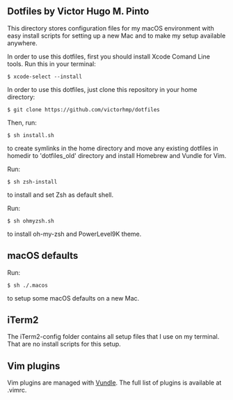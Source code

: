 Dotfiles by Victor Hugo M. Pinto
-------------------------------------

This directory stores configuration files for my macOS environment with easy
install scripts for setting up a new Mac and to make my setup available
anywhere.

In order to use this dotfiles, first you should install Xcode Comand Line tools.
Run this in your terminal:

```
$ xcode-select --install
```

In order to use this dotfiles, just clone this repository in your home
directory:

```
$ git clone https://github.com/victorhmp/dotfiles
```

Then, run:

```
$ sh install.sh
```
to create symlinks in the home directory and move any existing dotfiles in
homedir to 'dotfiles_old' directory and install Homebrew and Vundle for Vim.

Run:

```
$ sh zsh-install
```
to install and set Zsh as default shell.

Run: 

```
$ sh ohmyzsh.sh
```
to install oh-my-zsh and PowerLevel9K theme.

## macOS defaults  ##
Run: 

```
$ sh ./.macos
```
to setup some macOS defaults on a new Mac.

## iTerm2  ##
The iTerm2-config folder contains all setup files that I use on my terminal.
That are no install scripts for this setup.

## Vim plugins ##

Vim plugins are managed with [Vundle](http://github.com/VundleVim/Vundle.Vim).
The full list of plugins is available at .vimrc.


